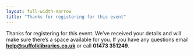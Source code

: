 ```yaml
---
layout: full-width-narrow
title: "Thanks for registering for this event"
---
```


Thanks for registering for this event. We’ve received your details and will make sure there’s a space available for you. If you have any questions email **help@suffolklibraries.co.uk** or call **01473 351249**.
